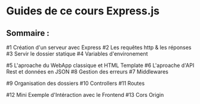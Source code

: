 # Guides de ce cours Express.js

## Sommaire :

#1 Création d'un serveur avec Express
#2 Les requêtes http & les réponses
#3 Servir le dossier statique
#4 Variables d'environement

#5 L'aproache du WebApp classique et HTML Template
#6 L'aproache d'API Rest et données en JSON
#8 Gestion des erreurs
#7 Middlewares

#9 Organisation des dossiers
#10 Controllers
#11 Routes

#12 Mini Exemple d'Intéraction avec le Frontend
#13 Cors Origin
